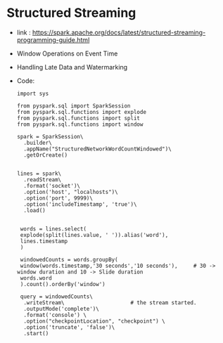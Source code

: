 # Structured Streaming

- link : https://spark.apache.org/docs/latest/structured-streaming-programming-guide.html

- Window Operations on Event Time

- Handling Late Data and Watermarking

- Code:

      import sys

      from pyspark.sql import SparkSession
      from pyspark.sql.functions import explode
      from pyspark.sql.functions import split
      from pyspark.sql.functions import window

      spark = SparkSession\
        .builder\
        .appName("StructuredNetworkWordCountWindowed")\
        .getOrCreate()
        
        
      lines = spark\
        .readStream\
        .format('socket')\
        .option('host', "localhosts")\
        .option('port', 9999)\
        .option('includeTimestamp', 'true')\
        .load()
        
        
       words = lines.select(
       explode(split(lines.value, ' ')).alias('word'),
       lines.timestamp
       )
       
       windowedCounts = words.groupBy(
       window(words.timestamp,'30 seconds','10 seconds'),     # 30 -> window duration and 10 -> Slide duration
       words.word
       ).count().orderBy('window')
       
       query = windowedCounts\
        .writeStream\                     # the stream started.
        .outputMode('complete')\
        .format('console') \
        .option("checkpointLocation", "checkpoint") \
        .option('truncate', 'false')\
        .start()
